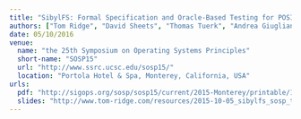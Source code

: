 ```yaml
---
title: "SibylFS: Formal Specification and Oracle-Based Testing for POSIX and Real-World File Systems"
authors: ["Tom Ridge", "David Sheets", "Thomas Tuerk", "Andrea Giugliano", "Anil Madhavapeddy", "Peter Sewell"]
date: 05/10/2016
venue:
  name: "the 25th Symposium on Operating Systems Principles"
  short-name: "SOSP15"
  url: "http://www.ssrc.ucsc.edu/sosp15/"
  location: "Portola Hotel & Spa, Monterey, California, USA"
urls:
  pdf: "http://sigops.org/sosp/sosp15/current/2015-Monterey/printable/102-ridge.pdf"
  slides: "http://www.tom-ridge.com/resources/2015-10-05_sibylfs_sosp_talk/sospv2.html#(1)"
---
```

